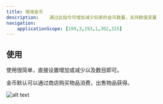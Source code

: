 ```yaml
---
title: 增减金币
description: 	通过此指令可增加减少玩家的金币数量，支持数值变量
navigation:
    applicationScope: [199,3,193,1,302,325]
---
```


## 使用

使用很简单，直接设置增加或减少以及数目即可。

金币默认可以通过商店购买物品消费，出售物品获得。

![alt text](https://assbak.gcw.wiki/gcw/image/zh_hans/commands/player/changegold/image.png)

